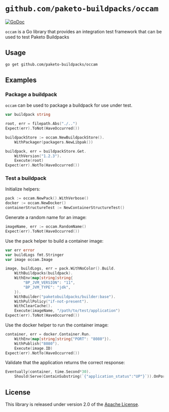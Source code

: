 # `github.com/paketo-buildpacks/occam`

[![GoDoc](https://img.shields.io/badge/pkg.go.dev-doc-blue)](http://pkg.go.dev/github.com/paketo-buildpacks/occam)

`occam` is a Go library that provides an integration test framework that can be used to test Paketo Buildpacks

## Usage

```bash
go get github.com/paketo-buildpacks/occam
```

## Examples

### Package a buildpack

`occam` can be used to package a buildpack for use under test.

```go
var buildpack string

root, err = filepath.Abs("./..")
Expect(err).ToNot(HaveOccurred())

buildpackStore := occam.NewBuildpackStore().
    WithPackager(packagers.NewLibpak())

buildpack, err = buildpackStore.Get.
    WithVersion("1.2.3").
    Execute(root)
Expect(err).NotTo(HaveOccurred())
```

### Test a buildpack

Initialize helpers:

```go
pack := occam.NewPack().WithVerbose()
docker := occam.NewDocker()
containerStructureTest := NewContainerStructureTest()
```

Generate a random name for an image:

```go
imageName, err := occam.RandomName()
Expect(err).ToNot(HaveOccurred())
```

Use the pack helper to build a container image:

```go
var err error
var buildLogs fmt.Stringer
var image occam.Image

image, buildLogs, err = pack.WithNoColor().Build.
	WithBuildpacks(buildpack).
	WithEnv(map[string]string{
		"BP_JVM_VERSION": "11",
		"BP_JVM_TYPE": "jdk",
	}).
	WithBuilder("paketobuildpacks/builder:base").
	WithPullPolicy("if-not-present").
	WithClearCache().
	Execute(imageName, "/path/to/test/application")
Expect(err).ToNot(HaveOccurred())
```

Use the docker helper to run the container image:

```go
container, err = docker.Container.Run.
	WithEnv(map[string]string{"PORT": "8080"}).
	WithPublish("8080").
	Execute(image.ID)
Expect(err).NotTo(HaveOccurred())
```

Validate that the application returns the correct response:

```go
Eventually(container, time.Second*30).
	Should(Serve(ContainSubstring(`{"application_status":"UP"}`)).OnPort(8080))
```

## License
This library is released under version 2.0 of the [Apache License][a].

[a]: https://www.apache.org/licenses/LICENSE-2.0
